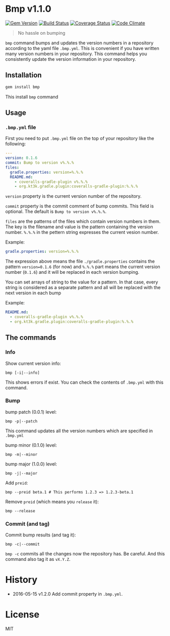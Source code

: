 # Bmp v1.1.0

[![Gem Version](https://img.shields.io/gem/v/bmp.svg)](http://badge.fury.io/rb/bmp)
[![Build Status](https://img.shields.io/travis/kt3k/bmp.svg)](https://travis-ci.org/kt3k/bmp)
[![Coverage Status](https://img.shields.io/coveralls/kt3k/bmp.svg)](https://coveralls.io/r/kt3k/bmp)
[![Code Climate](https://img.shields.io/codeclimate/github/kt3k/bmp.svg)](https://codeclimate.com/github/kt3k/bmp)

> No hassle on bumping

`bmp` command bumps and updates the version numbers in a repository according to the yaml file `.bmp.yml`. This is convenient if you have written many version numbers in your repository. This command helps you consistently update the version information in your repository.

## Installation

```sh
gem install bmp
```

This install `bmp` command

## Usage

### `.bmp.yml` file

First you need to put `.bmp.yml` file on the top of your repository like the following:

```yml
---
version: 0.1.6
commit: Bump to version v%.%.%
files:
  gradle.properties: version=%.%.%
  README.md:
    - coveralls-gradle-plugin v%.%.%
    - org.kt3k.gradle.plugin:coveralls-gradle-plugin:%.%.%
```

`version` property is the current version number of the repository.

`commit` property is the commit comment of bump commits. This field is optional. The default is `Bump to version v%.%.%`.

`files` are the patterns of the files which contain version numbers in them. The key is the filename and value is the pattern containing the version number. `%.%.%` in the pettern string expresses the current vesion number.

Example:
```yml
gradle.properties: version=%.%.%
```

The expression above means the file `./gradle.properties` contains the pattern `version=0.1.6` (for now) and `%.%.%` part means the current version number (`0.1.6`) and it will be replaced in each version bumping.

You can set arrays of string to the value for a pattern. In that case, every string is considered as a separate pattern and all will be replaced with the next version in each bump

Example:
```yml
README.md:
  - coveralls-gradle-plugin v%.%.%
  - org.kt3k.gradle.plugin:coveralls-gradle-plugin:%.%.%
```

## The commands

### Info

Show current version info:
```
bmp [-i|--info]
```

This shows errors if exist. You can check the contents of `.bmp.yml` with this command.

### Bump

bump patch (0.0.1) level:
```
bmp -p|--patch
```

This command updates all the version numbers which are specified in `.bmp.yml`


bump minor (0.1.0) level:
```
bmp -m|--minor
```


bump major (1.0.0) level:
```
bmp -j|--major
```


Add `preid`:
```
bmp --preid beta.1 # This performs 1.2.3 => 1.2.3-beta.1
```

Remove `preid` (which means you `release` it):
```
bmp --release
```

### Commit (and tag)

Commit bump results (and tag it):
```
bmp -c|--commit
```

`bmp -c` commits all the changes now the repository has. Be careful.
And this command also tag it as `vX.Y.Z`.

# History

- 2016-05-15   v1.2.0   Add commit property in `.bmp.yml`.

# License

MIT
